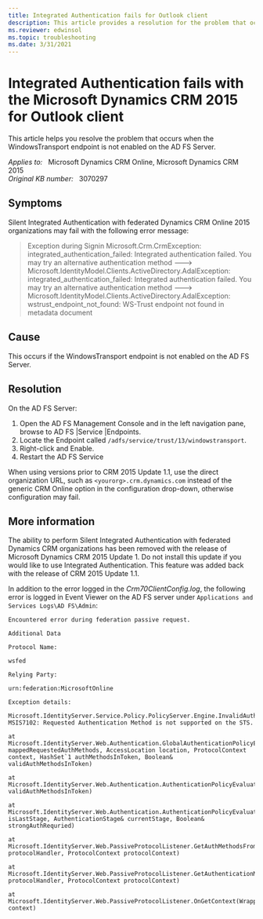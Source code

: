 ```yaml
---
title: Integrated Authentication fails for Outlook client
description: This article provides a resolution for the problem that occurs when the WindowsTransport endpoint is not enabled on the AD FS Server.
ms.reviewer: edwinsol
ms.topic: troubleshooting
ms.date: 3/31/2021
---
```

# Integrated Authentication fails with the Microsoft Dynamics CRM 2015 for Outlook client

This article helps you resolve the problem that occurs when the WindowsTransport endpoint is not enabled on the AD FS Server.

_Applies to:_ &nbsp; Microsoft Dynamics CRM Online, Microsoft Dynamics CRM 2015  
_Original KB number:_ &nbsp; 3070297

## Symptoms

Silent Integrated Authentication with federated Dynamics CRM Online 2015 organizations may fail with the following error message:

> Exception during Signin Microsoft.Crm.CrmException: integrated_authentication_failed: Integrated authentication failed. You may try an alternative authentication method ---> Microsoft.IdentityModel.Clients.ActiveDirectory.AdalException: integrated_authentication_failed: Integrated authentication failed. You may try an alternative authentication method ---> Microsoft.IdentityModel.Clients.ActiveDirectory.AdalException: wstrust_endpoint_not_found: WS-Trust endpoint not found in metadata document

## Cause

This occurs if the WindowsTransport endpoint is not enabled on the AD FS Server.

## Resolution

On the AD FS Server:

1. Open the AD FS Management Console and in the left navigation pane, browse to AD FS |Service |Endpoints.
2. Locate the Endpoint called `/adfs/service/trust/13/windowstransport`.
3. Right-click and Enable.
4. Restart the AD FS Service

When using versions prior to CRM 2015 Update 1.1, use the direct organization URL, such as `<yourorg>.crm.dynamics.com` instead of the generic CRM Online option in the configuration drop-down, otherwise configuration may fail.

## More information

The ability to perform Silent Integrated Authentication with federated Dynamics CRM organizations has been removed with the release of Microsoft Dynamics CRM 2015 Update 1. Do not install this update if you would like to use Integrated Authentication. This feature was added back with the release of CRM 2015 Update 1.1.

In addition to the error logged in the *Crm70ClientConfig.log*, the following error is logged in Event Viewer on the AD FS server under `Applications and Services Logs\AD FS\Admin`:

```console
Encountered error during federation passive request.

Additional Data

Protocol Name:

wsfed

Relying Party:

urn:federation:MicrosoftOnline

Exception details:

Microsoft.IdentityServer.Service.Policy.PolicyServer.Engine.InvalidAuthenticationTypePolicyException: MSIS7102: Requested Authentication Method is not supported on the STS.

at Microsoft.IdentityServer.Web.Authentication.GlobalAuthenticationPolicyEvaluator.EvaluatePolicy(IList`1 mappedRequestedAuthMethods, AccessLocation location, ProtocolContext context, HashSet`1 authMethodsInToken, Boolean& validAuthMethodsInToken)

at Microsoft.IdentityServer.Web.Authentication.AuthenticationPolicyEvaluator.RetrieveFirstStageAuthenticationDomain(Boolean& validAuthMethodsInToken)

at Microsoft.IdentityServer.Web.Authentication.AuthenticationPolicyEvaluator.EvaluatePolicy(Boolean& isLastStage, AuthenticationStage& currentStage, Boolean& strongAuthRequried)

at Microsoft.IdentityServer.Web.PassiveProtocolListener.GetAuthMethodsFromAuthPolicyRules(PassiveProtocolHandler protocolHandler, ProtocolContext protocolContext)

at Microsoft.IdentityServer.Web.PassiveProtocolListener.GetAuthenticationMethods(PassiveProtocolHandler protocolHandler, ProtocolContext protocolContext)

at Microsoft.IdentityServer.Web.PassiveProtocolListener.OnGetContext(WrappedHttpListenerContext context)
```
